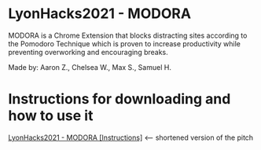 # LyonHacks2021 - MODORA

MODORA is a Chrome Extension that blocks distracting sites according to the Pomodoro Technique which is proven to increase productivity while preventing overworking and encouraging breaks. 

Made by: Aaron Z., Chelsea W., Max S., Samuel H.

# Instructions for downloading and how to use it

[LyonHacks2021 - MODORA [Instructions]](https://docs.google.com/presentation/d/1K0z6ao5I93ImoMHm0_CO-rXxebxTmLc81CVj-cx6Fpo/edit?usp=sharing) <-- shortened version of the pitch
 
